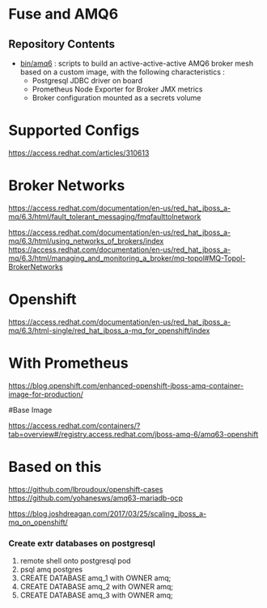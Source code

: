 # Fuse and AMQ6

## Repository Contents
   * [bin/amq6](bin/amq6) : scripts to build an active-active-active AMQ6 broker mesh based on a custom image, with the following characteristics :
      * Postgresql JDBC driver on board
      * Prometheus Node Exporter for Broker JMX metrics
      * Broker configuration mounted as a secrets volume

# Supported Configs

https://access.redhat.com/articles/310613

# Broker Networks

https://access.redhat.com/documentation/en-us/red_hat_jboss_a-mq/6.3/html/fault_tolerant_messaging/fmqfaulttolnetwork

https://access.redhat.com/documentation/en-us/red_hat_jboss_a-mq/6.3/html/using_networks_of_brokers/index
https://access.redhat.com/documentation/en-us/red_hat_jboss_a-mq/6.3/html/managing_and_monitoring_a_broker/mq-topol#MQ-Topol-BrokerNetworks

# Openshift

https://access.redhat.com/documentation/en-us/red_hat_jboss_a-mq/6.3/html-single/red_hat_jboss_a-mq_for_openshift/index

# With Prometheus

https://blog.openshift.com/enhanced-openshift-jboss-amq-container-image-for-production/

#Base Image

https://access.redhat.com/containers/?tab=overview#/registry.access.redhat.com/jboss-amq-6/amq63-openshift

# Based on this

https://github.com/lbroudoux/openshift-cases
https://github.com/yohanesws/amq63-mariadb-ocp

https://blog.joshdreagan.com/2017/03/25/scaling_jboss_a-mq_on_openshift/


### Create extr databases on postgresql

1. remote shell onto postgresql pod
2. psql amq postgres
3. CREATE DATABASE amq_1 with OWNER amq;
3. CREATE DATABASE amq_2 with OWNER amq;
3. CREATE DATABASE amq_3 with OWNER amq;

